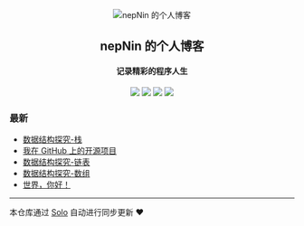 <p align="center"><img alt="nepNin 的个人博客" src="https://static.b3log.org/images/brand/solo-32.png"></p><h2 align="center">
nepNin 的个人博客
</h2>

<h4 align="center">记录精彩的程序人生</h4>
<p align="center"><a title="nepNin 的个人博客" target="_blank" href="https://github.com/nepNin/solo-blog"><img src="https://img.shields.io/github/last-commit/nepNin/solo-blog.svg?style=flat-square&color=FF9900"></a>
<a title="GitHub repo size in bytes" target="_blank" href="https://github.com/nepNin/solo-blog"><img src="https://img.shields.io/github/repo-size/nepNin/solo-blog.svg?style=flat-square"></a>
<a title="Solo Version" target="_blank" href="https://github.com/b3log/solo/releases"><img src="https://img.shields.io/badge/solo-3.6.5-f1e05a.svg?style=flat-square&color=blueviolet"></a>
<a title="Hits" target="_blank" href="https://github.com/b3log/hits"><img src="https://hits.b3log.org/nepNin/solo-blog.svg"></a></p>

### 最新

* [数据结构探究-栈](http://nep.lain.fun/articles/2019/10/09/1570554437497.html)
* [我在 GitHub 上的开源项目](http://nep.lain.fun/my-github-repos)
* [数据结构探究-链表](http://nep.lain.fun/articles/2019/09/24/1569259499679.html)
* [数据结构探究-数组](http://nep.lain.fun/articles/2019/09/20/1568914828838.html)
* [世界，你好！](http://nep.lain.fun/hello-solo)



---

本仓库通过 [Solo](https://github.com/b3log/solo) 自动进行同步更新 ❤️ 